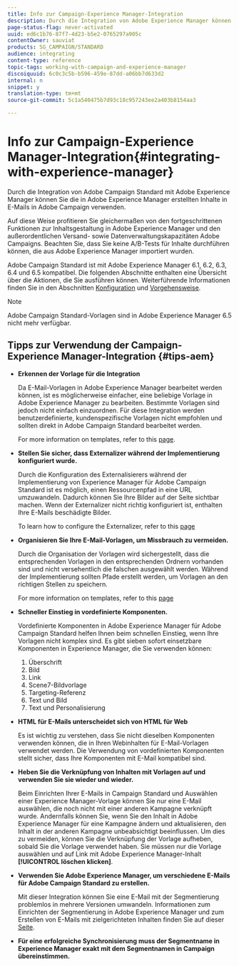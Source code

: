 ```yaml
---
title: Info zur Campaign-Experience Manager-Integration
description: Durch die Integration von Adobe Experience Manager können Sie Inhalte direkt in AEM erstellen und später in Adobe Campaign verwenden.
page-status-flag: never-activated
uuid: ed6c1b76-87f7-4d23-b5e2-0765297a905c
contentOwner: sauviat
products: SG_CAMPAIGN/STANDARD
audience: integrating
content-type: reference
topic-tags: working-with-campaign-and-experience-manager
discoiquuid: 6c0c3c5b-b596-459e-87dd-a06bb7d633d2
internal: n
snippet: y
translation-type: tm+mt
source-git-commit: 5c1a540475b7d93c18c957243ee2a403b8154aa3

---
```



# Info zur Campaign-Experience Manager-Integration{#integrating-with-experience-manager}

Durch die Integration von Adobe Campaign Standard mit Adobe Experience Manager können Sie die in Adobe Experience Manager erstellten Inhalte in E-Mails in Adobe Campaign verwenden.

Auf diese Weise profitieren Sie gleichermaßen von den fortgeschrittenen Funktionen zur Inhaltsgestaltung in Adobe Experience Manager und den außerordentlichen Versand- sowie Datenverwaltungskapazitäten Adobe Campaigns. Beachten Sie, dass Sie keine A/B-Tests für Inhalte durchführen können, die aus Adobe Experience Manager importiert wurden.

Adobe Campaign Standard ist mit Adobe Experience Manager 6.1, 6.2, 6.3, 6.4 und 6.5 kompatibel. Die folgenden Abschnitte enthalten eine Übersicht über die Aktionen, die Sie ausführen können. Weiterführende Informationen finden Sie in den Abschnitten [Konfiguration](https://docs.adobe.com/content/help/en/experience-manager-65/administering/integration/campaignstandard.html) und [Vorgehensweise](https://docs.adobe.com/content/help/en/experience-manager-65/authoring/aem-adobe-campaign/campaign.html).

>[!NOTE]
>
> Adobe Campaign Standard-Vorlagen sind in Adobe Experience Manager 6.5 nicht mehr verfügbar.

## Tipps zur Verwendung der Campaign-Experience Manager-Integration {#tips-aem}

* **Erkennen der Vorlage für die Integration**

   Da E-Mail-Vorlagen in Adobe Experience Manager bearbeitet werden können, ist es möglicherweise einfacher, eine beliebige Vorlage in Adobe Experience Manager zu bearbeiten. Bestimmte Vorlagen sind jedoch nicht einfach einzuordnen. Für diese Integration werden benutzerdefinierte, kundenspezifische Vorlagen nicht empfohlen und sollten direkt in Adobe Campaign Standard bearbeitet werden.

   For more information on templates, refer to this [page](https://docs.adobe.com/content/help/en/experience-manager-65/developing/platform/templates/templates.html).

* **Stellen Sie sicher, dass Externalizer während der Implementierung konfiguriert wurde.**

   Durch die Konfiguration des Externalisierers während der Implementierung von Experience Manager für Adobe Campaign Standard ist es möglich, einen Ressourcenpfad in eine URL umzuwandeln. Dadurch können Sie Ihre Bilder auf der Seite sichtbar machen. Wenn der Externalizer nicht richtig konfiguriert ist, enthalten Ihre E-Mails beschädigte Bilder.

   To learn how to configure the Externalizer, refer to this [page](https://docs.adobe.com/content/help/en/experience-manager-65/developing/platform/externalizer.html)

* **Organisieren Sie Ihre E-Mail-Vorlagen, um Missbrauch zu vermeiden.**

   Durch die Organisation der Vorlagen wird sichergestellt, dass die entsprechenden Vorlagen in den entsprechenden Ordnern vorhanden sind und nicht versehentlich die falschen ausgewählt werden. Während der Implementierung sollten Pfade erstellt werden, um Vorlagen an den richtigen Stellen zu speichern.

   For more information on templates, refer to this [page](https://docs.adobe.com/content/help/en/experience-manager-65/developing/platform/templates/templates.html#template-availability)

* **Schneller Einstieg in vordefinierte Komponenten.**

   Vordefinierte Komponenten in Adobe Experience Manager für Adobe Campaign Standard helfen Ihnen beim schnellen Einstieg, wenn Ihre Vorlagen nicht komplex sind.
Es gibt sieben sofort einsetzbare Komponenten in Experience Manager, die Sie verwenden können:
   1. Überschrift
   1. Bild
   1. Link
   1. Scene7-Bildvorlage
   1. Targeting-Referenz
   1. Text und Bild
   1. Text und Personalisierung

* **HTML für E-Mails unterscheidet sich von HTML für Web**

   Es ist wichtig zu verstehen, dass Sie nicht dieselben Komponenten verwenden können, die in Ihren Webinhalten für E-Mail-Vorlagen verwendet werden. Die Verwendung von vordefinierten Komponenten stellt sicher, dass Ihre Komponenten mit E-Mail kompatibel sind.

* **Heben Sie die Verknüpfung von Inhalten mit Vorlagen auf und verwenden Sie sie wieder und wieder.**

   Beim Einrichten Ihrer E-Mails in Campaign Standard und Auswählen einer Experience Manager-Vorlage können Sie nur eine E-Mail auswählen, die noch nicht mit einer anderen Kampagne verknüpft wurde. Andernfalls können Sie, wenn Sie den Inhalt in Adobe Experience Manager für eine Kampagne ändern und aktualisieren, den Inhalt in der anderen Kampagne unbeabsichtigt beeinflussen.
Um dies zu vermeiden, können Sie die Verknüpfung der Vorlage aufheben, sobald Sie die Vorlage verwendet haben. Sie müssen nur die Vorlage auswählen und auf Link mit Adobe Experience Manager-Inhalt **[!UICONTROL löschen klicken]**.

* **Verwenden Sie Adobe Experience Manager, um verschiedene E-Mails für Adobe Campaign Standard zu erstellen.**

   Mit dieser Integration können Sie eine E-Mail mit der Segmentierung problemlos in mehrere Versionen umwandeln.
Informationen zum Einrichten der Segmentierung in Adobe Experience Manager und zum Erstellen von E-Mails mit zielgerichteten Inhalten finden Sie auf dieser [Seite](https://docs.adobe.com/help/en/experience-manager-65/authoring/aem-adobe-campaign/target-adobe-campaign.html#setting-up-segmentation-in-aem).

* **Für eine erfolgreiche Synchronisierung muss der Segmentname in Experience Manager exakt mit dem Segmentnamen in Campaign übereinstimmen.**